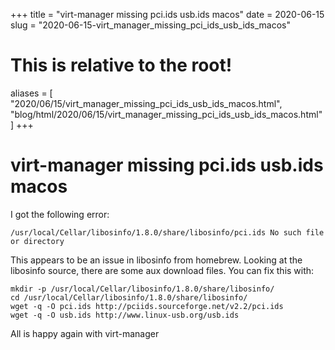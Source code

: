 +++
title = "virt-manager missing pci.ids usb.ids macos"
date = 2020-06-15
slug = "2020-06-15-virt_manager_missing_pci_ids_usb_ids_macos"
# This is relative to the root!
aliases = [ "2020/06/15/virt_manager_missing_pci_ids_usb_ids_macos.html", "blog/html/2020/06/15/virt_manager_missing_pci_ids_usb_ids_macos.html" ]
+++
# virt-manager missing pci.ids usb.ids macos

I got the following error:

    /usr/local/Cellar/libosinfo/1.8.0/share/libosinfo/pci.ids No such file or directory

This appears to be an issue in libosinfo from homebrew. Looking at the
libosinfo source, there are some aux download files. You can fix this
with:

    mkdir -p /usr/local/Cellar/libosinfo/1.8.0/share/libosinfo/
    cd /usr/local/Cellar/libosinfo/1.8.0/share/libosinfo/
    wget -q -O pci.ids http://pciids.sourceforge.net/v2.2/pci.ids
    wget -q -O usb.ids http://www.linux-usb.org/usb.ids

All is happy again with virt-manager

